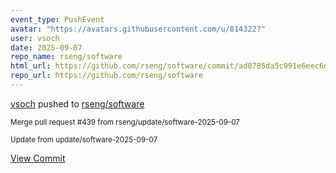```yaml
---
event_type: PushEvent
avatar: "https://avatars.githubusercontent.com/u/814322?"
user: vsoch
date: 2025-09-07
repo_name: rseng/software
html_url: https://github.com/rseng/software/commit/ad0785da5c991e6eec6d141e0cdd4952447f0911
repo_url: https://github.com/rseng/software
---
```


<a href='https://github.com/vsoch' target='_blank'>vsoch</a> pushed to <a href='https://github.com/rseng/software' target='_blank'>rseng/software</a>

<small>Merge pull request #439 from rseng/update/software-2025-09-07

Update from update/software-2025-09-07</small>

<a href='https://github.com/rseng/software/commit/ad0785da5c991e6eec6d141e0cdd4952447f0911' target='_blank'>View Commit</a>